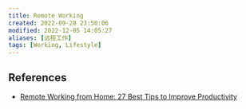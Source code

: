 ```yaml
---
title: Remote Working
created: 2022-09-28 23:50:06
modified: 2022-12-05 14:05:27
aliases: [远程工作]
tags: [Working, Lifestyle]
---
```


## References

- [Remote Working from Home: 27 Best Tips to Improve Productivity](https://upbase.io/blog/remote-working/)
